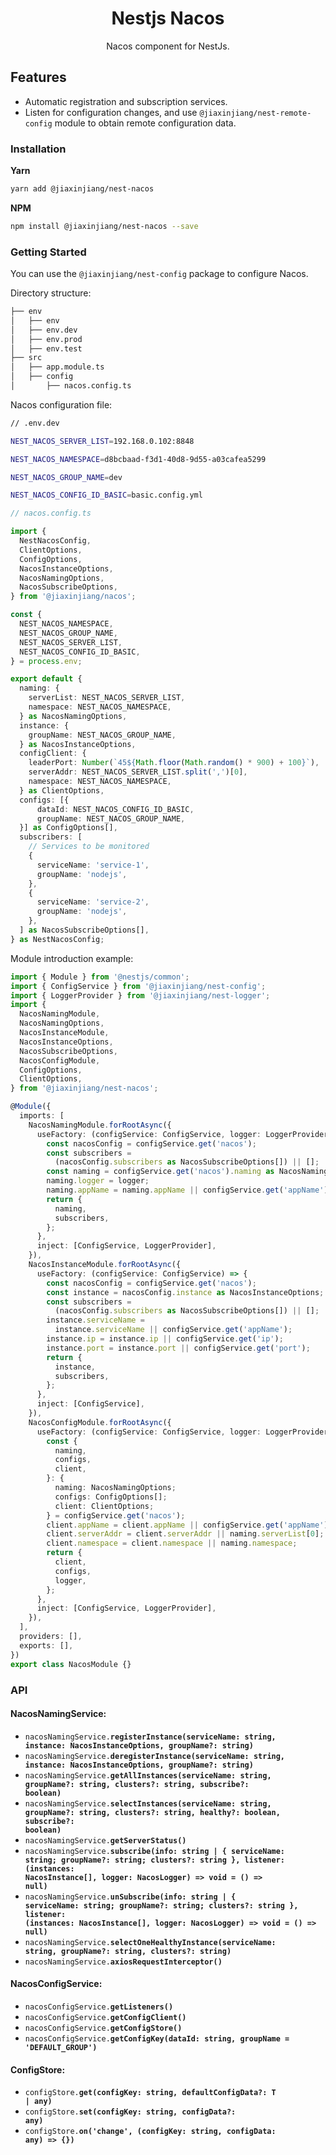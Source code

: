 <h1 align="center">Nestjs Nacos</h1>

<p align="center">Nacos component for NestJs.</p>

## Features

- Automatic registration and subscription services.
- Listen for configuration changes, and use `@jiaxinjiang/nest-remote-config` module to obtain remote configuration data.

### Installation

**Yarn**
```bash
yarn add @jiaxinjiang/nest-nacos
```

**NPM**
```bash
npm install @jiaxinjiang/nest-nacos --save
```

### Getting Started

You can use the `@jiaxinjiang/nest-config` package to configure Nacos.

Directory structure:

```bash
├── env
│   ├── env
│   ├── env.dev
│   ├── env.prod
│   ├── env.test
├── src
│   ├── app.module.ts
│   ├── config
│       ├── nacos.config.ts
```

Nacos configuration file:

```bash
// .env.dev

NEST_NACOS_SERVER_LIST=192.168.0.102:8848

NEST_NACOS_NAMESPACE=d8bcbaad-f3d1-40d8-9d55-a03cafea5299

NEST_NACOS_GROUP_NAME=dev

NEST_NACOS_CONFIG_ID_BASIC=basic.config.yml
```

```ts
// nacos.config.ts

import {
  NestNacosConfig,
  ClientOptions,
  ConfigOptions,
  NacosInstanceOptions,
  NacosNamingOptions,
  NacosSubscribeOptions,
} from '@jiaxinjiang/nacos';

const {
  NEST_NACOS_NAMESPACE,
  NEST_NACOS_GROUP_NAME,
  NEST_NACOS_SERVER_LIST,
  NEST_NACOS_CONFIG_ID_BASIC,
} = process.env;

export default {
  naming: {
    serverList: NEST_NACOS_SERVER_LIST,
    namespace: NEST_NACOS_NAMESPACE,
  } as NacosNamingOptions,
  instance: {
    groupName: NEST_NACOS_GROUP_NAME,
  } as NacosInstanceOptions,
  configClient: {
    leaderPort: Number(`45${Math.floor(Math.random() * 900) + 100}`),
    serverAddr: NEST_NACOS_SERVER_LIST.split(',')[0],
    namespace: NEST_NACOS_NAMESPACE,
  } as ClientOptions,
  configs: [{
      dataId: NEST_NACOS_CONFIG_ID_BASIC,
      groupName: NEST_NACOS_GROUP_NAME,
  }] as ConfigOptions[],
  subscribers: [
    // Services to be monitored
    {
      serviceName: 'service-1',
      groupName: 'nodejs',
    },
    {
      serviceName: 'service-2',
      groupName: 'nodejs',
    },
  ] as NacosSubscribeOptions[],
} as NestNacosConfig;
```

Module introduction example:

```ts
import { Module } from '@nestjs/common';
import { ConfigService } from '@jiaxinjiang/nest-config';
import { LoggerProvider } from '@jiaxinjiang/nest-logger';
import {
  NacosNamingModule,
  NacosNamingOptions,
  NacosInstanceModule,
  NacosInstanceOptions,
  NacosSubscribeOptions,
  NacosConfigModule,
  ConfigOptions,
  ClientOptions,
} from '@jiaxinjiang/nest-nacos';

@Module({
  imports: [
    NacosNamingModule.forRootAsync({
      useFactory: (configService: ConfigService, logger: LoggerProvider) => {
        const nacosConfig = configService.get('nacos');
        const subscribers =
          (nacosConfig.subscribers as NacosSubscribeOptions[]) || [];
        const naming = configService.get('nacos').naming as NacosNamingOptions;
        naming.logger = logger;
        naming.appName = naming.appName || configService.get('appName');
        return {
          naming,
          subscribers,
        };
      },
      inject: [ConfigService, LoggerProvider],
    }),
    NacosInstanceModule.forRootAsync({
      useFactory: (configService: ConfigService) => {
        const nacosConfig = configService.get('nacos');
        const instance = nacosConfig.instance as NacosInstanceOptions;
        const subscribers =
          (nacosConfig.subscribers as NacosSubscribeOptions[]) || [];
        instance.serviceName =
          instance.serviceName || configService.get('appName');
        instance.ip = instance.ip || configService.get('ip');
        instance.port = instance.port || configService.get('port');
        return {
          instance,
          subscribers,
        };
      },
      inject: [ConfigService],
    }),
    NacosConfigModule.forRootAsync({
      useFactory: (configService: ConfigService, logger: LoggerProvider) => {
        const {
          naming,
          configs,
          client,
        }: {
          naming: NacosNamingOptions;
          configs: ConfigOptions[];
          client: ClientOptions;
        } = configService.get('nacos');
        client.appName = client.appName || configService.get('appName');
        client.serverAddr = client.serverAddr || naming.serverList[0];
        client.namespace = client.namespace || naming.namespace;
        return {
          client,
          configs,
          logger,
        };
      },
      inject: [ConfigService, LoggerProvider],
    }),
  ],
  providers: [],
  exports: [],
})
export class NacosModule {}
```

### API

#### NacosNamingService:

* <code>nacosNamingService.<b>registerInstance(serviceName: string, instance: NacosInstanceOptions, groupName?: string)</b></code>
* <code>nacosNamingService.<b>deregisterInstance(serviceName: string, instance: NacosInstanceOptions, groupName?: string)</b></code>
* <code>nacosNamingService.<b>getAllInstances(serviceName: string, groupName?: string,
 clusters?: string, subscribe?: boolean)</b></code>
* <code>nacosNamingService.<b>selectInstances(serviceName: string, groupName?: string, clusters?: string, healthy?: boolean, subscribe?: boolean)</b></code>
* <code>nacosNamingService.<b>getServerStatus()</b></code>
* <code>nacosNamingService.<b>subscribe(info: string | { serviceName: string; groupName?: string; clusters?: string }, listener: (instances: NacosInstance[], logger: NacosLogger) => void = () => null)</b></code>
* <code>nacosNamingService.<b>unSubscribe(info: string | { serviceName: string; groupName?: string; clusters?: string }, listener: (instances: NacosInstance[], logger: NacosLogger) => void = () => null)</b></code>
* <code>nacosNamingService.<b>selectOneHealthyInstance(serviceName: string, groupName?: string, clusters?: string)</b></code>
* <code>nacosNamingService.<b>axiosRequestInterceptor()</b></code>

#### NacosConfigService:

* <code>nacosConfigService.<b>getListeners()</b></code>
* <code>nacosConfigService.<b>getConfigClient()</b></code>
* <code>nacosConfigService.<b>getConfigStore()</b></code>
* <code>nacosConfigService.<b>getConfigKey(dataId: string, groupName = 'DEFAULT_GROUP')</b></code>

#### ConfigStore:
* <code>configStore.<b>get<T>(configKey: string, defaultConfigData?: T | any)</b></code>
* <code>configStore.<b>set(configKey: string, configData?: any)</b></code>
* <code>configStore.<b>on('change', (configKey: string, configData: any) => {})</b></code>
